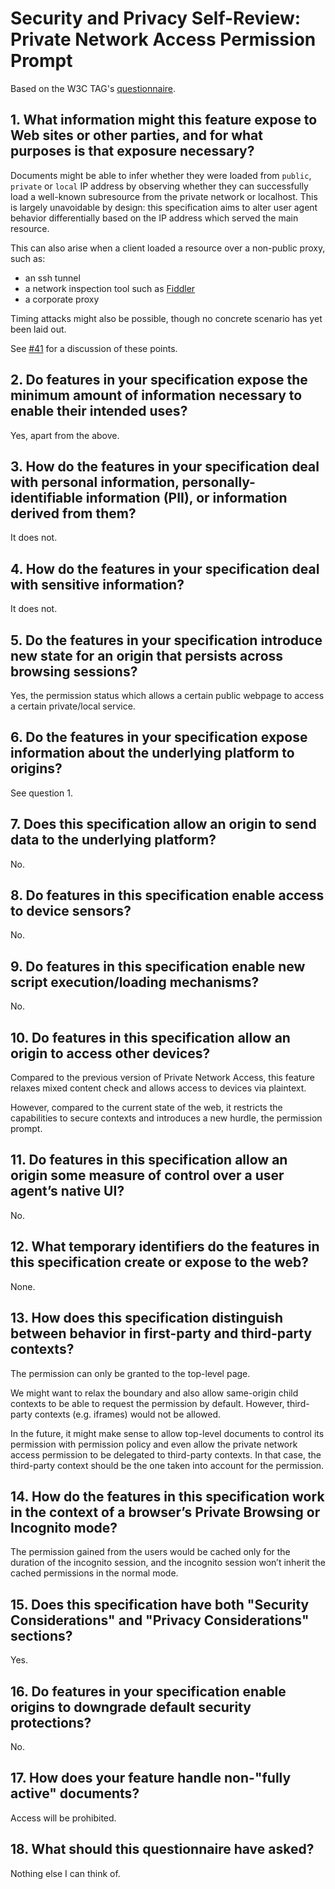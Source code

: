 # Security and Privacy Self-Review: Private Network Access Permission Prompt

Based on the W3C TAG's
[questionnaire](https://www.w3.org/TR/security-privacy-questionnaire/).

## 1. What information might this feature expose to Web sites or other parties, and for what purposes is that exposure necessary?

Documents might be able to infer whether they were loaded from `public`,
`private` or `local` IP address by observing whether they can successfully load
a well-known subresource from the private network or localhost. This is largely
unavoidable by design: this specification aims to alter user agent behavior
differentially based on the IP address which served the main resource.

This can also arise when a client loaded a resource over a non-public proxy,
such as:

* an ssh tunnel
* a network inspection tool such as [Fiddler](https://telerik.com/fiddler)
* a corporate proxy

Timing attacks might also be possible, though no concrete scenario has yet been
laid out.

See [#41](https://github.com/WICG/private-network-access/issues/41) for a
discussion of these points.

## 2. Do features in your specification expose the minimum amount of information necessary to enable their intended uses? 

Yes, apart from the above.

## 3. How do the features in your specification deal with personal information, personally-identifiable information (PII), or information derived from them?

It does not.

## 4. How do the features in your specification deal with sensitive information?

It does not.

## 5. Do the features in your specification introduce new state for an origin that persists across browsing sessions?

Yes, the permission status which allows a certain public webpage to access a
certain private/local service.

## 6. Do the features in your specification expose information about the underlying platform to origins?

See question 1.

## 7. Does this specification allow an origin to send data to the underlying platform?

No.

## 8. Do features in this specification enable access to device sensors?

No.

## 9. Do features in this specification enable new script execution/loading mechanisms?

No.

## 10. Do features in this specification allow an origin to access other devices?

Compared to the previous version of Private Network Access, this feature relaxes
mixed content check and allows access to devices via plaintext.

However, compared to the current state of the web, it restricts the capabilities
to secure contexts and introduces a new hurdle, the permission prompt.

## 11. Do features in this specification allow an origin some measure of control over a user agent’s native UI?

No.

## 12. What temporary identifiers do the features in this specification create or expose to the web?

None.

## 13. How does this specification distinguish between behavior in first-party and third-party contexts?

The permission can only be granted to the top-level page.

We might want to relax the boundary and also allow same-origin child contexts to
be able to request the permission by default. However, third-party contexts (e.g. iframes) would
not be allowed.

In the future, it might make sense to allow top-level documents to control its
permission with permission policy and even allow the private network access
permission to be delegated to third-party contexts. In that case, the third-party
context should be the one taken into account for the permission.

## 14. How do the features in this specification work in the context of a browser’s Private Browsing or Incognito mode?

The permission gained from the users would be cached only for the duration of the
incognito session, and the incognito session won’t inherit the cached permissions
in the normal mode.

## 15. Does this specification have both "Security Considerations" and "Privacy Considerations" sections?

Yes.

## 16. Do features in your specification enable origins to downgrade default security protections?

No.

## 17. How does your feature handle non-"fully active" documents?

Access will be prohibited.

## 18. What should this questionnaire have asked?

Nothing else I can think of.
